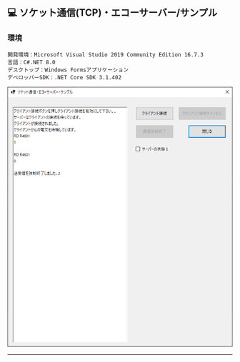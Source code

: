 ﻿## :computer: ソケット通信(TCP)・エコーサーバー/サンプル  

### 環境  

```
開発環境：Microsoft Visual Studio 2019 Community Edition 16.7.3  
言語：C#.NET 8.0  
デスクトップ：Windows Formsアプリケーション  
デベロッパーSDK：.NET Core SDK 3.1.402  
```

![Img](ReadmeImg.png)  

___